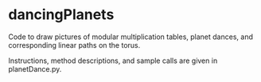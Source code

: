 # dancingPlanets
Code to draw pictures of modular multiplication tables, planet dances, and corresponding linear paths on the torus.

Instructions, method descriptions, and sample calls are given in planetDance.py.
